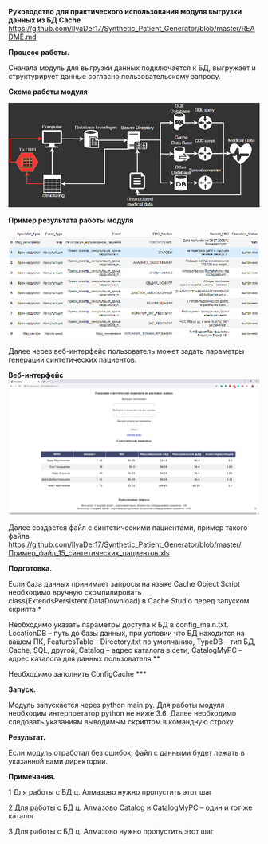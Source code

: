 **Руководство для практического использования модуля выгрузки данных из БД Cache**
https://github.com/IlyaDer17/Synthetic_Patient_Generator/blob/master/README.md

**Процесс работы.**

Сначала модуль для выгрузки данных подключается к БД, выгружает и структурирует данные согласно пользовательскому запросу.

**Схема работы модуля**

![Image alt](https://github.com/IlyaDer17/Synthetic_Patient_Generator/blob/master/Work_Scheme.png)

**Пример результата работы модуля**

![Image alt](https://github.com/IlyaDer17/Synthetic_Patient_Generator/blob/master/Data_exsample.png)

Далее через веб-интерфейс пользователь может задать параметры генерации синтетических пациентов.

**Веб-интерфейс** ![Image alt](https://github.com/IlyaDer17/Synthetic_Patient_Generator/blob/master/Web_interface.png)

Далее создается файл с синтетическими пациентами, пример такого файла https://github.com/IlyaDer17/Synthetic_Patient_Generator/blob/master/Пример_файл_15_синтетических_пациентов.xls



**Подготовка.**

Если база данных принимает запросы на языке Cache Object Script необходимо вручную скомпилировать class(ExtendsPersistent.DataDownload) в Cache Studio перед запуском скрипта * 

Необходимо указать параметры доступа к БД в config_main.txt. LocationDB – путь до базы данных, при условии что БД находится на вашем ПК, FeaturesTable - Directory.txt по умолчанию, TypeDB – тип БД, Cache, SQL, другой, Catalog – адрес каталога в сети, CatalogMyPC – адрес каталога для данных пользователя **

Необходимо заполнить ConfigCache ***

**Запуск.**

Модуль запускается через python main.py. Для работы модуля необходим интерпретатор python не ниже 3.6. Далее необходимо следовать указаниям выводимым скриптом в командную строку.

**Результат.**

Если модуль отработал без ошибок, файл с данными будет лежать в указанной вами директории.

**Примечания.**

1 Для работы с БД ц. Алмазово нужно пропустить этот шаг

2 Для работы с БД ц. Алмазово Catalog и CatalogMyPC – один и тот же каталог

3 Для работы с БД ц. Алмазово нужно пропустить этот шаг

